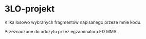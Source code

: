 # 3LO-projekt
Kilka losowo wybranych fragmentów napisanego przeze mnie kodu.

Przeznaczone do odczytu przez egzaminatora ED MMS.
